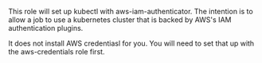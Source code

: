 This role will set up kubectl with aws-iam-authenticator. The intention
is to allow a job to use a kubernetes cluster that is backed by AWS's
IAM authentication plugins.

It does not install AWS credentiasl for you. You will need to set that up
with the aws-credentials role first.
